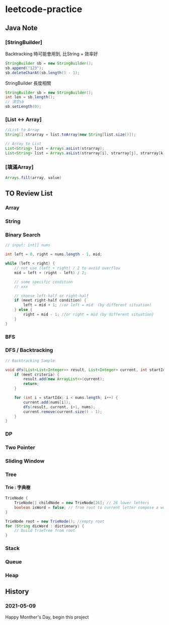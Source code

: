 # leetcode-practice

## Java Note
### [StringBuilder]
Backtracking 時可能會用到, 比String + 效率好
```java
StringBuilder sb = new StringBuilder();
sb.append("123");
sb.deleteCharAt(sb.length() - 1);
```
StringBuilder 長度相關
```java
StringBuilder sb = new StringBuilder();
int len = sb.length();
// 清空sb
sb.setLength(0);
```
### [List <-> Array]
```java
//List to Array
String[] strarray = list.toArray(new String[list.size()]);

// Array to List
List<String> list = Arrays.asList(strarray);
List<String> list = Arrays.asList(strarray[i], strarray[j], strarray[k]);
```

### [填滿Array]
```java
Arrays.fill(array, value)
```

## TO Review List
### Array
### String
### Binary Search
```java
// input: int[] nums

int left = 0, right = nums.length - 1, mid;

while (left < right) {
    // not use (left + right) / 2 to avoid overflow
    mid = left + (right - left) / 2;

    // some specific condition
    // xxx

    // choose left-half or right-half
    if (meet right-half condition) {
        left = mid + 1; //or left = mid  (by different situation)
    } else {
        right = mid - 1; //or right = mid (by different situation)
    }
}
```
### BFS
### DFS / Backtracking
```java 
// Backtracking Sample

void dfs(List<List<Integer>> result, List<Integer> current, int startIdx, int[] nums) {
    if (meet criteria) {
        result.add(new ArrayList<>(current);
        return;
    }

    for (int i = startIdx; i < nums.length; i++) {
        current.add(nums[i]);
        dfs(result, current, i+1, nums);
        current.remove(current.size() - 1);
    }
}
```
### DP
### Two Pointer
### Sliding Window
### Tree
#### Trie : 字典樹
```java
TrieNode {
    TrieNode[] childNode = new TrieNode[26]; // 26 lower letters
    boolean isWord = false; // from root to current letter compose a word
}

TrieNode root = new TrieNode(); //empty root
for (String dicWord : dictionary) {
    // build TrieTree from root
}
```
### Stack
### Queue
### Heap

## History
### 2021-05-09
Happy Monther's Day, begin this project
